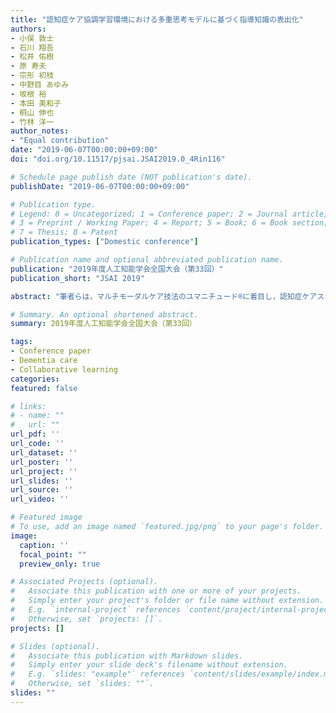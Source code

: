 ```yaml
---
title: "認知症ケア協調学習環境における多重思考モデルに基づく指導知識の表出化"
authors:
- 小俣 敦士
- 石川 翔吾
- 松井 佑樹
- 原 寿夫
- 宗形 初枝
- 中野目 あゆみ
- 坂根 裕
- 本田 美和子
- 桐山 伸也
- 竹林 洋一
author_notes:
- "Equal contribution"
date: "2019-06-07T00:00:00+09:00"
doi: "doi.org/10.11517/pjsai.JSAI2019.0_4Rin116"

# Schedule page publish date (NOT publication's date).
publishDate: "2019-06-07T00:00:00+09:00"

# Publication type.
# Legend: 0 = Uncategorized; 1 = Conference paper; 2 = Journal article;
# 3 = Preprint / Working Paper; 4 = Report; 5 = Book; 6 = Book section;
# 7 = Thesis; 8 = Patent
publication_types: ["Domestic conference"]

# Publication name and optional abbreviated publication name.
publication: "2019年度人工知能学会全国大会（第33回）"
publication_short: "JSAI 2019"

abstract: "筆者らは，マルチモーダルケア技法のユマニチュード®️に着目し，認知症ケアスキルの情報学的評価と，Minskyの多重思考モデルを用いた認知症ケア知のモデル設計を進めてきた． 本稿では認知症ケア協調学習環境における指導行為に着目し，指導者の指導知識を多重思考モデルを用いて表出化した結果について述べる．"

# Summary. An optional shortened abstract.
summary: 2019年度人工知能学会全国大会（第33回）

tags:
- Conference paper
- Dementia care
- Collaborative learning
categories: 
featured: false

# links:
# - name: ""
#   url: ""
url_pdf: ''
url_code: ''
url_dataset: ''
url_poster: ''
url_project: ''
url_slides: ''
url_source: ''
url_video: ''

# Featured image
# To use, add an image named `featured.jpg/png` to your page's folder. 
image:
  caption: ''
  focal_point: ""
  preview_only: true

# Associated Projects (optional).
#   Associate this publication with one or more of your projects.
#   Simply enter your project's folder or file name without extension.
#   E.g. `internal-project` references `content/project/internal-project/index.md`.
#   Otherwise, set `projects: []`.
projects: []

# Slides (optional).
#   Associate this publication with Markdown slides.
#   Simply enter your slide deck's filename without extension.
#   E.g. `slides: "example"` references `content/slides/example/index.md`.
#   Otherwise, set `slides: ""`.
slides: ""
---
```

